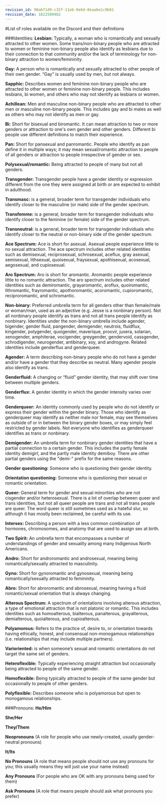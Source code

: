 ```yaml
---
revision_id: 90abf1d9-c32f-11eb-9e6d-0eaa6e1c9b81
revision_date: 1622589462
---
```


#List of roles available on the Discord and their definitions

###Identities:
**Lesbian:** Typically, a woman who is romantically and sexually attracted to other women. Some trans/non-binary people who are attracted to women or feminine non-binary people also identify as lesbians due to their connection to that community and/or the lack of terminology for non-binary attraction to women/femininity.

**Gay:** A person who is romantically and sexually attracted to other people of their own gender. “Gay” is usually used by men, but not always.

**Sapphic:** Describes women and feminine non-binary people who are attracted to other women or feminine non-binary people. This includes lesbians, bi women, and others who may not identify as lesbians or women.

**Achillean:** Men and masculine non-binary people who are attracted to other men or masculine non-binary people. This includes gay and bi males as well as others who may not identify as men or gay.

**Bi:** Short for bisexual and biromantic. It can mean attraction to two or more genders or attraction to one's own gender and other genders. Different bi people use different definitions to match their experience.

**Pan:** Short for pansexual and panromantic. People who identify as pan define it in multiple ways; it may mean sexual/romantic attraction to people of all genders or attraction to people irrespective of gender or sex.

**Polysexual/romantic:** Being attracted to people of many but not all genders.

**Transgender:** Transgender people have a gender identity or expression different from the one they were assigned at birth or are expected to exhibit in adulthood.

**Transmasc:** is a general, broader term for transgender individuals who identify closer to the masculine (or male) side of the gender spectrum.

**Transfemme:** is a general, broader term for transgender individuals who identify closer to the feminine (or female) side of the gender spectrum.

**Transneutral:** is a general, broader term for transgender individuals who identify closer to the neutral or non-binary side of the gender spectrum.

**Ace Spectrum:** Ace is short for asexual. Asexual people experience little to no sexual attraction. The ace spectrum includes other related identities such as demisexual, reciprosexual, schrosexual, aceflux, gray asexual, semisexual, lithsexual, quoisexual, fraysexual, apothisexual, acosexual, aegosexual, and cupiosexual.

**Aro Spectrum:** Aro is short for aromantic. Aromantic people experience little to no romantic attraction. The aro spectrum includes other related identities such as demiromantic, grayaromantic, aroflux, quoiromantic, lithromantic, frayromantic, apothoromantic, acoromantic, cupioromantic, reciproromantic, and schromantic.

**Non-binary:** Preferred umbrella term for all genders other than female/male or woman/man, used as an adjective (e.g. Jesse is a nonbinary person). Not all nonbinary people identify as trans and not all trans people identify as nonbinary. Identities under the non-binary umbrella include agender, bigender, gender fluid, pangender, demigender, neutrois, fluidflux, kingender, polygender, quoigender, maverique, proxvir, juxera, solarian, xenogender, amphiterae, vocigender, greygender, gendervoid, cassgender, schrodigender, neurogender, antibinary, xoy, and androgyne. Related identities include genderflux and genderqueer.

**Agender:** A term describing non-binary people who do not have a gender and/or have a gender that they describe as neutral. Many agender people also identify as trans.

**Genderfluid:** A changing or “fluid” gender identity, that may shift over time between multiple genders.

**Genderflux:** A gender identity in which the gender intensity varies over time.

**Genderqueer:** An identity commonly used by people who do not identify or express their gender within the gender binary. Those who identify as genderqueer may identify as neither male nor female, may see themselves as outside of or in between the binary gender boxes, or may simply feel restricted by gender labels. Not everyone who identifies as genderqueer identifies as trans or nonbinary.

**Demigender:** An umbrella term for nonbinary gender identities that have a partial connection to a certain gender. This includes the partly female identity demigirl, and the partly male identity demiboy. There are other partial genders using the "demi-" prefix for the same reasons.

**Gender questioning:** Someone who is questioning their gender identity.

**Orientation questioning:** Someone who is questioning their sexual or romantic orientation.

**Queer:** General term for gender and sexual minorities who are not cisgender and/or heterosexual. There is a lot of overlap between queer and trans identities, but not all queer people are trans and not all trans people are queer. The word queer is still sometimes used as a hateful slur, so although it has mostly been reclaimed, be careful with its use.

**Intersex:** Describing a person with a less common combination of hormones, chromosomes, and anatomy that are used to assign sex at birth.

**Two Spirit:** An umbrella term that encompasses a number of understandings of gender and sexuality among many Indigenous North Americans.

**Andro:** Short for androromantic and androsexual, meaning being romantically/sexually attracted to masculinity.

**Gyno:** Short for gynoromantic and gynosexual, meaning being romantically/sexually attracted to femininity.

**Abro:** Short for abroromantic and abrosexual, meaning having a fluid romantic/sexual orientation that is always changing.

**Alterous Spectrum:** A spectrum of orientations involving alterous attraction, a type of emotional attraction that is not platonic or romantic. This includes identities such as homoalterous, bialterous, panalterous, grayalterous, demialterous, quoialterous, and cupioalterous.

**Polyamorous:** Refers to the practice of, desire to, or orientation towards having ethically, honest, and consensual non-monogamous relationships (i.e. relationships that may include multiple partners).

**Varioriented:** is when someone’s sexual and romantic orientations do not target the same set of genders.

**Heteroflexible:** Typically experiencing straight attraction but occasionally being attracted to people of the same gender.

**Homoflexible:** Being typically attracted to people of the same gender but occasionally to people of other genders.

**Polyflexible:** Describes someone who is polyamorous but open to monogamous relationships.

###Pronouns:
**He/Him**

**She/Her**

**They/Them**

**Neopronouns** (A role for people who use newly-created, usually gender-neutral pronouns)

**It/Its**

**No Pronouns** (A role that means people should not use any pronouns for you; this usually means they will just use your name instead)

**Any Pronouns** (For people who are OK with any pronouns being used for them)

**Ask Pronouns** (A role that means people should ask what pronouns you prefer)